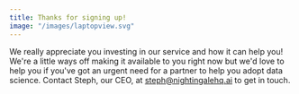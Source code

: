 ```yaml
---
title: Thanks for signing up!
image: "/images/laptopview.svg"
---
```


We really appreciate you investing in our service and how it can help you! We're a little ways off making it available to you right now but we'd love to help you if you've got an urgent need for a partner to help you adopt data science. Contact Steph, our CEO, at [steph@nightingalehq.ai](mailto://steph@nightingalehq.ai) to get in touch.